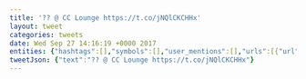 ```yaml
---
title: '?? @ CC Lounge https://t.co/jNQlCKCHHx'
layout: tweet
categories: tweets
date: Wed Sep 27 14:16:19 +0000 2017
entities: {"hashtags":[],"symbols":[],"user_mentions":[],"urls":[{"url":"https://t.co/jNQlCKCHHx","expanded_url":"https://www.instagram.com/p/BZjCfF7gn0O/","display_url":"instagram.com/p/BZjCfF7gn0O/","indices":[15,38]}]}
tweetJson: {"text":"?? @ CC Lounge https://t.co/jNQlCKCHHx"}
---
```

